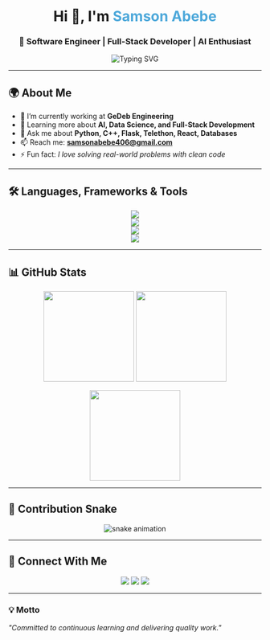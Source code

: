 <!-- Animated header -->
<h1 align="center">Hi 👋, I'm <span style="color:#4DA8DA;">Samson Abebe</span></h1>
<h3 align="center">🚀 Software Engineer | Full-Stack Developer | AI Enthusiast</h3>

<p align="center">
  <img src="https://readme-typing-svg.demolab.com?font=Fira+Code&weight=500&size=24&pause=1000&color=4DA8DA&center=true&vCenter=true&width=600&lines=Passionate+Programmer;Full+Stack+Developer;AI+and+Data+Science+Learner;Problem+Solver+%7C+C%2B%2B+%26+Python" alt="Typing SVG" />
</p>

---

## 🌍 About Me  
- 🔭 I’m currently working at **GeDeb Engineering**  
- 🌱 Learning more about **AI, Data Science, and Full-Stack Development**  
- 💬 Ask me about **Python, C++, Flask, Telethon, React, Databases**  
- 📫 Reach me: **samsonabebe406@gmail.com**  
- ⚡ Fun fact: *I love solving real-world problems with clean code*  

---

## 🛠️ Languages, Frameworks & Tools  

<p align="center">
  <!-- Programming Languages -->
  <img src="https://skillicons.dev/icons?i=python,cpp,js,ts,html,css" />
  <br/>
  <!-- Frameworks -->
  <img src="https://skillicons.dev/icons?i=react,flask,nodejs,express,bootstrap,tailwind" />
  <br/>
  <!-- Databases -->
  <img src="https://skillicons.dev/icons?i=mysql,mongodb,sqlite" />
  <br/>
  <!-- Tools -->
  <img src="https://skillicons.dev/icons?i=git,github,vscode,linux,figma" />
</p>

---

## 📊 GitHub Stats  

<p align="center">
  <img src="https://github-readme-stats.vercel.app/api?username=Samson2626&show_icons=true&theme=tokyonight" height="180"/>
  <img src="https://github-readme-streak-stats.herokuapp.com/?user=Samson2626&theme=tokyonight" height="180"/>
</p>

<p align="center">
  <img src="https://github-readme-stats.vercel.app/api/top-langs/?username=Samson2626&layout=compact&theme=tokyonight" height="180"/>
</p>

---

## 🐍 Contribution Snake  

<p align="center">
  <img src="https://github.com/Samson2626/Samson2626/blob/output/github-contribution-grid-snake.svg" alt="snake animation" />
</p>

---

## 🔗 Connect With Me  

<p align="center">
  <a href="mailto:samsonabebe406@gmail.com"><img src="https://img.shields.io/badge/Gmail-D14836?style=for-the-badge&logo=gmail&logoColor=white"></a>
  <a href="https://www.linkedin.com/in/samson-abebe-165411327"><img src="https://img.shields.io/badge/LinkedIn-0A66C2?style=for-the-badge&logo=linkedin&logoColor=white"></a>
  <a href="https://github.com/Samson2626"><img src="https://img.shields.io/badge/GitHub-100000?style=for-the-badge&logo=github&logoColor=white"></a>
</p>

---

### 💡 Motto  
*"Committed to continuous learning and delivering quality work."*
